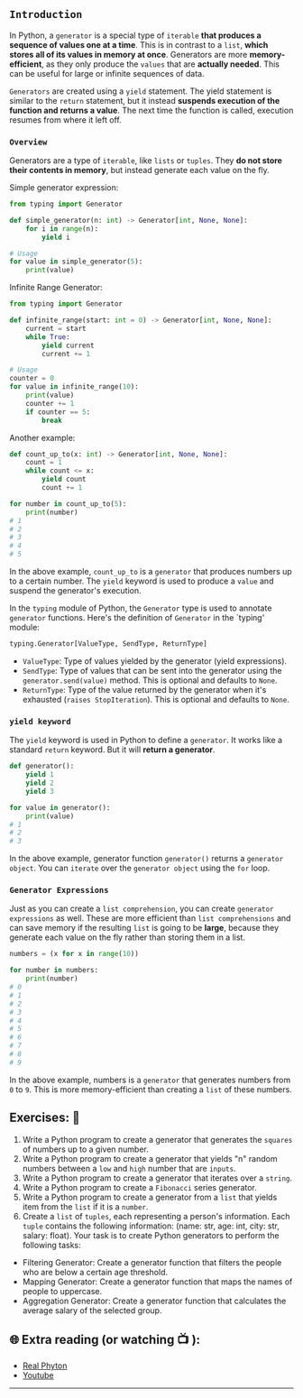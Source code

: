 ## `Introduction`
In Python, a `generator` is a special type of `iterable` **that produces a sequence of values one at a time**. This is in contrast to a `list`, **which stores all of its values in memory at once**. Generators are more **memory-efficient**, as they only produce the `values` that are **actually needed**. This can be useful for large or infinite sequences of data.

`Generators` are created using a `yield` statement. The yield statement is similar to the `return` statement, but it instead **suspends execution of the function and returns a value**. The next time the function is called, execution resumes from where it left off.

### `Overview`
Generators are a type of `iterable`, like `lists` or `tuples`. They **do not store their contents in memory**, but instead generate each value on the fly.

Simple generator expression: 

```python
from typing import Generator

def simple_generator(n: int) -> Generator[int, None, None]:
    for i in range(n):
        yield i

# Usage
for value in simple_generator(5):
    print(value)
```
Infinite Range Generator:

```python
from typing import Generator

def infinite_range(start: int = 0) -> Generator[int, None, None]:
    current = start
    while True:
        yield current
        current += 1

# Usage
counter = 0
for value in infinite_range(10):
    print(value)
    counter += 1
    if counter == 5:
        break

```

Another example: 

```python
def count_up_to(x: int) -> Generator[int, None, None]:
    count = 1
    while count <= x:
        yield count
        count += 1

for number in count_up_to(5):
    print(number)
# 1
# 2
# 3
# 4
# 5
```

In the above example, `count_up_to` is a `generator` that produces numbers up to a certain number. The `yield` keyword is used to produce a `value` and suspend the generator's execution.

In the `typing` module of Python, the `Generator` type is used to annotate `generator` functions. Here's the definition of `Generator` in the `typing' module:

```python
typing.Generator[ValueType, SendType, ReturnType]
```

 - `ValueType`: Type of values yielded by the generator (yield expressions).
 - `SendType`: Type of values that can be sent into the generator using the `generator.send(value)` method. This is optional and defaults to `None`.
 - `ReturnType`: Type of the value returned by the generator when it's exhausted (`raises StopIteration`). This is optional and defaults to `None`.

### `yield keyword`
The `yield` keyword is used in Python to define a `generator`. It works like a standard `return` keyword. But it will **return a generator**.

```python
def generator():
    yield 1
    yield 2
    yield 3

for value in generator():
    print(value)
# 1
# 2
# 3
```

In the above example, generator function `generator()` returns a `generator object`. You can `iterate` over the `generator object` using the `for` loop.

### `Generator Expressions`
Just as you can create a `list comprehension`, you can create `generator expressions` as well. These are more efficient than `list comprehensions` and can save memory if the resulting `list` is going to be **large**, because they generate each value on the fly rather than storing them in a list.

```python
numbers = (x for x in range(10))

for number in numbers:
    print(number)
# 0
# 1
# 2
# 3
# 4
# 5
# 6
# 7
# 8
# 9
```

In the above example, numbers is a `generator` that generates numbers from `0` to `9`. This is more memory-efficient than creating a `list` of these numbers.

## Exercises: 🧠
1) Write a Python program to create a generator that generates the `squares` of numbers up to a given number.
2) Write a Python program to create a generator that yields "n" random numbers between a `low` and `high` number that are `inputs`.
3) Write a Python program to create a generator that iterates over a `string`.
4) Write a Python program to create a `Fibonacci` series generator.
5) Write a Python program to create a generator from a `list` that yields item from the `list` if it is a `number`.
6) Create a `list` of `tuples`, each representing a person's information. Each `tuple` contains the following information: (name: str, age: int, city: 
 str, salary: float). Your task is to create Python generators to perform the following tasks:

 - Filtering Generator: Create a generator function that filters the people who are below a certain age threshold.
 - Mapping Generator: Create a generator function that maps the names of people to uppercase.
 - Aggregation Generator: Create a generator function that calculates the average salary of the selected group.

## 🌐  Extra reading (or watching 📺 ):

* [Real Phyton](https://realpython.com/introduction-to-python-generators/)
* [Youtube](https://www.youtube.com/watch?v=bD05uGo_sVI&ab_channel=CoreySchafer)
***